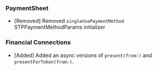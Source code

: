### PaymentSheet
* [Removed] Removed `singleUsePaymentMethod` STPPaymentMethodParams initializer

### Financial Connections
* [Added] Added an async versions of `present(from:)` and `presentForToken(from:)`.
